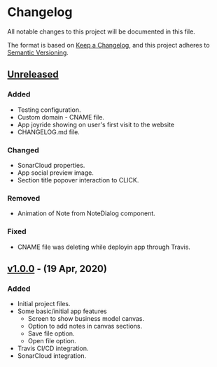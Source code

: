 # Changelog

All notable changes to this project will be documented in this file.

The format is based on [Keep a Changelog](https://keepachangelog.com/en/1.0.0/),
and this project adheres to [Semantic Versioning](https://semver.org/spec/v2.0.0.html).

## [Unreleased]

### Added

* Testing configuration.
* Custom domain - CNAME file.
* App joyride showing on user's first visit to the website
* CHANGELOG.md file.

### Changed
* SonarCloud properties.
* App social preview image.
* Section title popover interaction to CLICK.

### Removed
* Animation of Note from NoteDialog component.

### Fixed
* CNAME file was deleting while deployin app through Travis.

## [v1.0.0] - (19 Apr, 2020)

### Added

* Initial project files.
* Some basic/initial app features
    * Screen to show business model canvas.
    * Option to add notes in canvas sections.
    * Save file option.
    * Open file option.
* Travis CI/CD integration.
* SonarCloud integration.

[unreleased]: https://github.com/shubham-thakare/BMC-Creator/compare/v1.0.0...HEAD
[v1.0.0]: https://github.com/shubham-thakare/BMC-Creator/releases/tag/v1.0.0